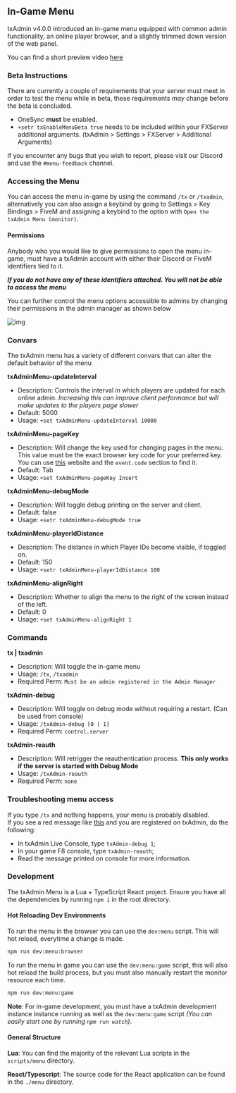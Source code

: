 ## In-Game Menu

txAdmin v4.0.0 introduced an in-game menu equipped with common admin functionality, 
an online player browser, and a slightly trimmed down version of the web panel.

You can find a short preview video [here](https://www.youtube.com/watch?v=jWKg0VQK0sc)

### Beta Instructions

There are currently a couple of requirements that your server must 
meet in order to test the menu while in beta, these requirements *may* change
before the beta is concluded.

* OneSync **must** be enabled.
* `+setr txEnableMenuBeta true` needs to be included within your FXServer additional 
  arguments. (txAdmin > Settings > FXServer > Additional Arguments)

If you encounter any bugs that you wish to report, please visit our Discord and use the
`#menu-feedback` channel.

### Accessing the Menu

You can access the menu in-game by using the command `/tx` or `/txadmin`, alternatively
you can also assign a keybind by going to Settings > Key Bindings > FiveM and assigning 
a keybind to the option with `Open the txAdmin Menu (monitor)`.

#### Permissions
Anybody who you would like to give permissions to open the menu in-game, must have a txAdmin
account with either their Discord or FiveM identifiers tied to it.

***If you do not have any of these identifiers attached. You will not be able to access the 
menu***

You can further control the menu options accessible to admins by changing their permissions
in the admin manager as shown below

![img](https://i.tasoagc.dev/qdt9)

### Convars
The txAdmin menu has a variety of different convars that can alter the default behavior
of the menu

**txAdminMenu-updateInterval**
* Description: Controls the interval in which players are updated for each online 
  admin. *Increasing this can improve client performance but will make updates to 
  the players page slower*
* Default: 5000 
* Usage: `+set txAdminMenu-updateInterval 10000`

**txAdminMenu-pageKey**
* Description: Will change the key used for changing pages in the menu. This value must be 
  the exact browser key code for your preferred key. You can use [this](https://keycode.info/) 
  website and the `event.code` section to find it.
* Default: Tab
* Usage: `+set txAdminMenu-pageKey Insert`

**txAdminMenu-debugMode**
* Description: Will toggle debug printing on the server and client.
* Default: false
* Usage: `+setr txAdminMenu-debugMode true`

**txAdminMenu-playerIdDistance**
* Description: The distance in which Player IDs become visible, if toggled on.
* Default: 150
* Usage: `+setr txAdminMenu-playerIdDistance 100`

**txAdminMenu-alignRight**
* Description: Whether to align the menu to the right of the screen instead of the left.
* Default: 0
* Usage: `+set txAdminMenu-alignRight 1`

### Commands
**tx | txadmin**
* Description: Will toggle the in-game menu
* Usage: `/tx`, `/txadmin`
* Required Perm: `Must be an admin registered in the Admin Manager`

**txAdmin-debug**
* Description: Will toggle on debug mode without requiring a restart. (Can be used from console)
* Usage: `/txAdmin-debug [0 | 1]`
* Required Perm: `control.server`

**txAdmin-reauth**
* Description: Will retrigger the reauthentication process. **This only works if the server is 
  started with Debug Mode**
* Usage: `/txAdmin-reauth`
* Required Perm: `none`

### Troubleshooting menu access

If you type `/tx` and nothing happens, your menu is probably disabled.  
If you see a red message like [this](https://i.imgur.com/G83uTNC.png) and you are registered on txAdmin, do the following:
- In txAdmin Live Console, type `txAdmin-debug 1`;
- In your game F8 console, type `txAdmin-reauth`;
- Read the message printed on console for more information.

### Development

The txAdmin Menu is a Lua + TypeScript React project. Ensure you have all the dependencies by running 
`npm i` in the root directory. 

#### Hot Reloading Dev Environments

To run the menu in the browser you can use the `dev:menu` script. This will hot reload, everytime
a change is made.

```bash
npm run dev:menu:browser
```

To run the menu in game you can use the `dev:menu:game` script, this will also hot reload the 
build process, but you must also manually restart the monitor resource each time.
```bash
npm run dev:menu:game
```

**Note**: For in-game development, you must have a txAdmin development instance instance running as well as
the `dev:menu:game` script *(You can easily start one by running `npm run watch`)*.

#### General Structure

**Lua**: You can find the majority of the relevant Lua scripts in the `scripts/menu` directory.

**React/Typescript**: The source code for the React application can be found in the `./menu`
directory.
